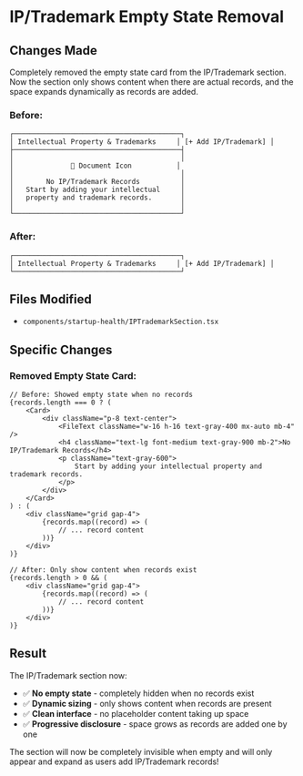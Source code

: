 # IP/Trademark Empty State Removal

## Changes Made

Completely removed the empty state card from the IP/Trademark section. Now the section only shows content when there are actual records, and the space expands dynamically as records are added.

### **Before:**
```
┌─────────────────────────────────────────┐
│ Intellectual Property & Trademarks     │ [+ Add IP/Trademark] │
├─────────────────────────────────────────┤
│                                         │
│              📄 Document Icon           │
│                                         │
│        No IP/Trademark Records          │
│   Start by adding your intellectual     │
│   property and trademark records.       │
│                                         │
└─────────────────────────────────────────┘
```

### **After:**
```
┌─────────────────────────────────────────┐
│ Intellectual Property & Trademarks     │ [+ Add IP/Trademark] │
└─────────────────────────────────────────┘
```

## Files Modified

- `components/startup-health/IPTrademarkSection.tsx`

## Specific Changes

### **Removed Empty State Card:**
```tsx
// Before: Showed empty state when no records
{records.length === 0 ? (
    <Card>
        <div className="p-8 text-center">
            <FileText className="w-16 h-16 text-gray-400 mx-auto mb-4" />
            <h4 className="text-lg font-medium text-gray-900 mb-2">No IP/Trademark Records</h4>
            <p className="text-gray-600">
                Start by adding your intellectual property and trademark records.
            </p>
        </div>
    </Card>
) : (
    <div className="grid gap-4">
        {records.map((record) => (
            // ... record content
        ))}
    </div>
)}

// After: Only show content when records exist
{records.length > 0 && (
    <div className="grid gap-4">
        {records.map((record) => (
            // ... record content
        ))}
    </div>
)}
```

## Result

The IP/Trademark section now:
- ✅ **No empty state** - completely hidden when no records exist
- ✅ **Dynamic sizing** - only shows content when records are present
- ✅ **Clean interface** - no placeholder content taking up space
- ✅ **Progressive disclosure** - space grows as records are added one by one

The section will now be completely invisible when empty and will only appear and expand as users add IP/Trademark records!
